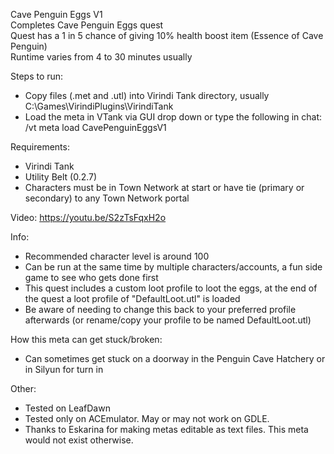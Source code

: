 Cave Penguin Eggs V1  
Completes Cave Penguin Eggs quest  
Quest has a 1 in 5 chance of giving 10% health boost item (Essence of Cave Penguin)  
Runtime varies from 4 to 30 minutes usually  

Steps to run:
- Copy files (.met and .utl) into Virindi Tank directory, usually C:\Games\VirindiPlugins\VirindiTank
- Load the meta in VTank via GUI drop down or type the following in chat: /vt meta load CavePenguinEggsV1

Requirements:
- Virindi Tank
- Utility Belt (0.2.7)
- Characters must be in Town Network at start or have tie (primary or secondary) to any Town Network portal

Video: https://youtu.be/S2zTsFqxH2o

Info:
- Recommended character level is around 100
- Can be run at the same time by multiple characters/accounts, a fun side game to see who gets done first
- This quest includes a custom loot profile to loot the eggs, at the end of the quest a loot profile of "DefaultLoot.utl" is loaded
- Be aware of needing to change this back to your preferred profile afterwards (or rename/copy your profile to be named DefaultLoot.utl)

How this meta can get stuck/broken:
- Can sometimes get stuck on a doorway in the Penguin Cave Hatchery or in Silyun for turn in

Other:
- Tested on LeafDawn
- Tested only on ACEmulator.  May or may not work on GDLE.
- Thanks to Eskarina for making metas editable as text files.   This meta would not exist otherwise.